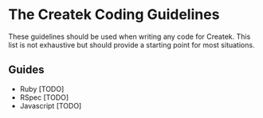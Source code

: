 # The Createk Coding Guidelines

These guidelines should be used when writing any code for Createk. This list is
not exhaustive but should provide a starting point for most situations.

## Guides

- Ruby [TODO]
- RSpec [TODO]
- Javascript [TODO]
